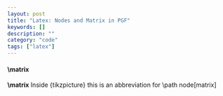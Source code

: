 ```yaml
---
layout: post
title: "Latex: Nodes and Matrix in PGF"
keywords: []
description: ""
category: "code"
tags: ["latex"]
---
```



#### \matrix

**\matrix** Inside {tikzpicture} this is an abbreviation for \path node[matrix]


